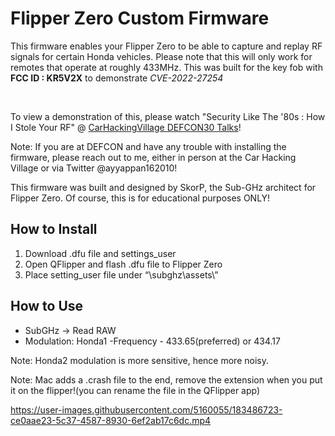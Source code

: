 # Flipper Zero Custom Firmware
This firmware enables your Flipper Zero to be able to capture and replay RF signals for certain Honda vehicles.
Please note that this will only work for remotes that operate at roughly 433MHz. This was built for the key fob with **FCC ID : KR5V2X** to demonstrate *CVE-2022-27254*

</br>

To view a demonstration of this, please watch "Security Like The '80s : How I Stole Your RF" @ [CarHackingVillage DEFCON30 Talks](https://www.carhackingvillage.com/talks)!
</br>

Note: If you are at DEFCON and have any trouble with installing the firmware, please reach out to me, either in person at the Car Hacking Village or via Twitter @ayyappan162010!
</br>

This firmware was built and designed by SkorP, the Sub-GHz architect for Flipper Zero. Of course, this is for educational purposes ONLY!


## How to Install

1. Download .dfu file and settings_user
2. Open QFlipper and flash .dfu file to Flipper Zero
3. Place setting_user file under  “\subghz\assets\” 


## How to Use
- SubGHz &rarr; Read RAW 
- Modulation: Honda1
-Frequency -  433.65(preferred) or 434.17

Note: Honda2 modulation is more sensitive, hence more noisy.


Note: Mac adds a .crash file to the end, remove the extension  when you put it on the flipper!(you can rename the file in the QFlipper app)



https://user-images.githubusercontent.com/5160055/183486723-ce0aae23-5c37-4587-8930-6ef2ab17c6dc.mp4



